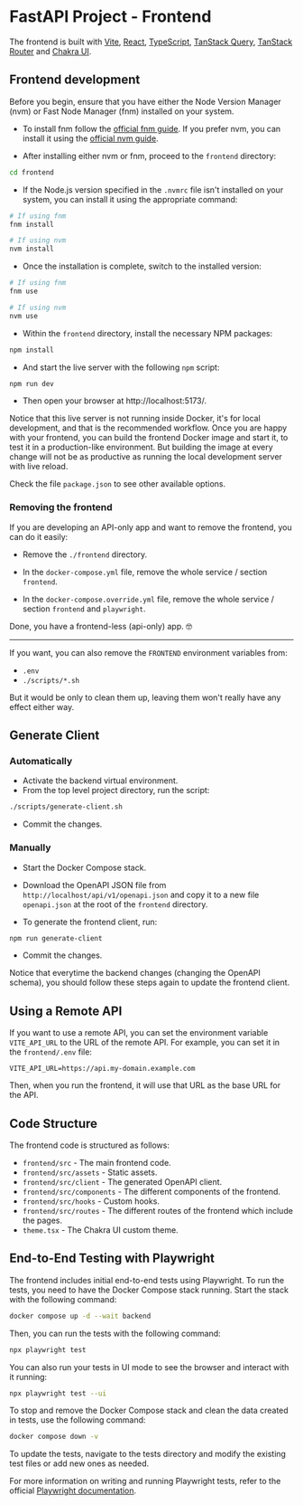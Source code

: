 # FastAPI Project - Frontend

The frontend is built with [Vite](https://vitejs.dev/), [React](https://reactjs.org/), [TypeScript](https://www.typescriptlang.org/), [TanStack Query](https://tanstack.com/query), [TanStack Router](https://tanstack.com/router) and [Chakra UI](https://chakra-ui.com/).

## Frontend development

Before you begin, ensure that you have either the Node Version Manager (nvm) or Fast Node Manager (fnm) installed on your system.

* To install fnm follow the [official fnm guide](https://github.com/Schniz/fnm#installation). If you prefer nvm, you can install it using the [official nvm guide](https://github.com/nvm-sh/nvm#installing-and-updating).

* After installing either nvm or fnm, proceed to the `frontend` directory:

```bash
cd frontend
```
* If the Node.js version specified in the `.nvmrc` file isn't installed on your system, you can install it using the appropriate command:

```bash
# If using fnm
fnm install

# If using nvm
nvm install
```

* Once the installation is complete, switch to the installed version:

```bash
# If using fnm
fnm use

# If using nvm
nvm use
```

* Within the `frontend` directory, install the necessary NPM packages:

```bash
npm install
```

* And start the live server with the following `npm` script:

```bash
npm run dev
```

* Then open your browser at http://localhost:5173/.

Notice that this live server is not running inside Docker, it's for local development, and that is the recommended workflow. Once you are happy with your frontend, you can build the frontend Docker image and start it, to test it in a production-like environment. But building the image at every change will not be as productive as running the local development server with live reload.

Check the file `package.json` to see other available options.

### Removing the frontend

If you are developing an API-only app and want to remove the frontend, you can do it easily:

* Remove the `./frontend` directory.

* In the `docker-compose.yml` file, remove the whole service / section `frontend`.

* In the `docker-compose.override.yml` file, remove the whole service / section `frontend` and `playwright`.

Done, you have a frontend-less (api-only) app. 🤓

---

If you want, you can also remove the `FRONTEND` environment variables from:

* `.env`
* `./scripts/*.sh`

But it would be only to clean them up, leaving them won't really have any effect either way.

## Generate Client

### Automatically

* Activate the backend virtual environment.
* From the top level project directory, run the script:

```bash
./scripts/generate-client.sh
```

* Commit the changes.

### Manually

* Start the Docker Compose stack.

* Download the OpenAPI JSON file from `http://localhost/api/v1/openapi.json` and copy it to a new file `openapi.json` at the root of the `frontend` directory.

* To generate the frontend client, run:

```bash
npm run generate-client
```

* Commit the changes.

Notice that everytime the backend changes (changing the OpenAPI schema), you should follow these steps again to update the frontend client.

## Using a Remote API

If you want to use a remote API, you can set the environment variable `VITE_API_URL` to the URL of the remote API. For example, you can set it in the `frontend/.env` file:

```env
VITE_API_URL=https://api.my-domain.example.com
```

Then, when you run the frontend, it will use that URL as the base URL for the API.

## Code Structure

The frontend code is structured as follows:

* `frontend/src` - The main frontend code.
* `frontend/src/assets` - Static assets.
* `frontend/src/client` - The generated OpenAPI client.
* `frontend/src/components` -  The different components of the frontend.
* `frontend/src/hooks` - Custom hooks.
* `frontend/src/routes` - The different routes of the frontend which include the pages.
* `theme.tsx` - The Chakra UI custom theme.

## End-to-End Testing with Playwright

The frontend includes initial end-to-end tests using Playwright. To run the tests, you need to have the Docker Compose stack running. Start the stack with the following command:

```bash
docker compose up -d --wait backend
```

Then, you can run the tests with the following command:

```bash
npx playwright test
```

You can also run your tests in UI mode to see the browser and interact with it running:

```bash
npx playwright test --ui
```

To stop and remove the Docker Compose stack and clean the data created in tests, use the following command:

```bash
docker compose down -v
```

To update the tests, navigate to the tests directory and modify the existing test files or add new ones as needed.

For more information on writing and running Playwright tests, refer to the official [Playwright documentation](https://playwright.dev/docs/intro).